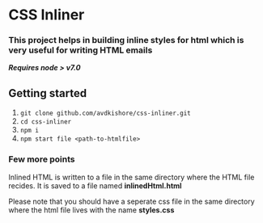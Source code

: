 # CSS Inliner #

### This project helps in building inline styles for html which is very useful for writing HTML emails

***Requires node > v7.0***

## Getting started
1. `git clone github.com/avdkishore/css-inliner.git`
2. `cd css-inliner`
3. `npm i`
4. `npm start file <path-to-htmlfile>`

### Few more points

Inlined HTML is written to a file in the same directory where the HTML file recides. It is saved to a file named **inlinedHtml.html**

Please note that you should have a seperate css file in the same directory where the html file lives with the name **styles.css**
